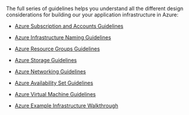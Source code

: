 The full series of guidelines helps you understand all the different design considerations for building our your application infrastructure in Azure:

- [Azure Subscription and Accounts Guidelines](../articles/virtual-machines/virtual-machines-windows-infrastructure-subscription-accounts-guidelines.md)
- [Azure Infrastructure Naming Guidelines](../articles/virtual-machines/virtual-machines-windows-infrastructure-naming-guidelines.md)
- [Azure Resource Groups Guidelines](../articles/virtual-machines/virtual-machines-windows-infrastructure-resource-groups-guidelines.md)
- [Azure Storage Guidelines](../articles/virtual-machines/virtual-machines-windows-infrastructure-storage-solutions-guidelines.md)
- [Azure Networking Guidelines](../articles/virtual-machines/virtual-machines-windows-infrastructure-networking-guidelines.md)
- [Azure Availability Set Guidelines](../articles/virtual-machines/virtual-machines-windows-infrastructure-availability-sets-guidelines.md)
- [Azure Virtual Machine Guidelines](../articles/virtual-machines/virtual-machines-windows-infrastructure-virtual-machine-guidelines.md)

- [Azure Example Infrastructure Walkthrough](../articles/virtual-machines/virtual-machines-windows-infrastructure-example.md)

<!--HONumber=Oct16_HO2-->


